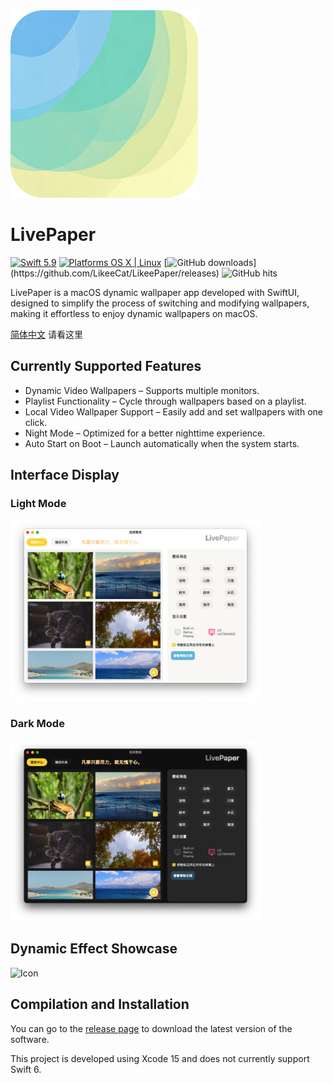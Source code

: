

<img src="img/icon.png" alt="Icon" width="300">

# LivePaper

[![Swift 5.9](https://img.shields.io/badge/Swift-5.9-orange.svg?style=flat)](https://developer.apple.com/swift/)
[![Platforms OS X \| Linux](https://img.shields.io/badge/Platforms-macOS%20-lightgray.svg?style=flat)](https://developer.apple.com/swift/)
[![GitHub downloads](https://img.shields.io/github/downloads/LikeeCat/LikeePaper/total?)](https://github.com/LikeeCat/LikeePaper/releases)
![GitHub hits](https://api.countapi.xyz/hit/LikeeCat/LikeePaper?style=flat-square)

LivePaper is a macOS dynamic wallpaper app developed with SwiftUI, designed to simplify the process of switching and modifying wallpapers, making it effortless to enjoy dynamic wallpapers on macOS.

[简体中文](README_CN.md) 请看这里
## Currently Supported Features
- Dynamic Video Wallpapers – Supports multiple monitors.
- Playlist Functionality – Cycle through wallpapers based on a playlist.
- Local Video Wallpaper Support – Easily add and set wallpapers with one click.
- Night Mode – Optimized for a better nighttime experience.
- Auto Start on Boot – Launch automatically when the system starts.


## Interface Display
### Light Mode
<img src="img/day.jpg" alt="Icon" width="400">

### Dark Mode
<img src="img/night.jpg" alt="Icon" width="400">

## Dynamic Effect Showcase
<img src="img/video/demo.gif" alt="Icon" width="800">


## Compilation and Installation
You can go to the [release page](https://github.com/LikeeCat/LikeePaper/releases) to download the latest version of the software.

This project is developed using Xcode 15 and does not currently support Swift 6.
